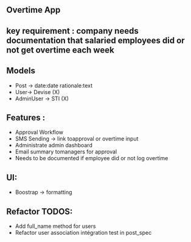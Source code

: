 ## Overtime App

## key requirement : company needs documentation that salaried employees did or not get overtime each week

## Models
- Post -> date:date rationale:text
- User-> Devise (X)
- AdminUser -> STI (X)

## Features :
- Approval Workflow
- SMS Sending -> link toapproval or overtime input
- Administrate admin dashboard
- Email summary tomanagers for approval
- Needs to be documented if employee did or not log overtime

## UI:
- Boostrap -> formatting

## Refactor TODOS:
- Add full_name method for users
- Refactor user association intégration test in post_spec
